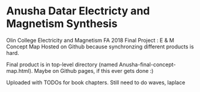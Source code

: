 # Anusha Datar Electricty and Magnetism Synthesis
Olin College Electricity and Magnetism FA 2018 Final Project : E &amp; M Concept Map
Hosted on Github because synchronzing different products is hard.

Final product is in top-level directory (named Anusha-final-concept-map.html). Maybe on Github pages, if this ever gets done :)

Uploaded with TODOs for book chapters. Still need to do waves, laplace
